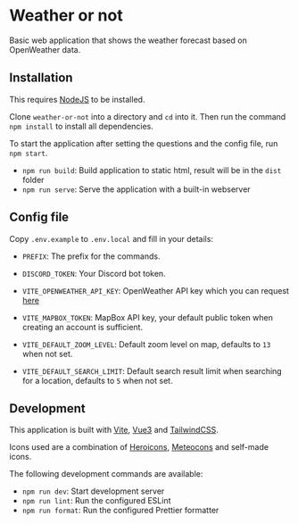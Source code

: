 # Weather or not

Basic web application that shows the weather forecast based on OpenWeather data.

## Installation

This requires [NodeJS](https://nodejs.org/en/) to be installed.

Clone `weather-or-not` into a directory and `cd` into it. Then run the command `npm install` to install all dependencies.

To start the application after setting the questions and the config file, run `npm start`.

- `npm run build`: Build application to static html, result will be in the `dist` folder
- `npm run serve`: Serve the application with a built-in webserver

## Config file

Copy `.env.example` to `.env.local` and fill in your details:

- `PREFIX`: The prefix for the commands.
- `DISCORD_TOKEN`: Your Discord bot token.

- `VITE_OPENWEATHER_API_KEY`: OpenWeather API key which you can request [here](https://openweathermap.org/api)
- `VITE_MAPBOX_TOKEN`: MapBox API key, your default public token when creating an account is sufficient.
- `VITE_DEFAULT_ZOOM_LEVEL`: Default zoom level on map, defaults to `13` when not set.
- `VITE_DEFAULT_SEARCH_LIMIT`: Default search result limit when searching for a location, defaults to `5` when not set.

## Development

This application is built with [Vite](https://vitejs.dev/), [Vue3](https://v3.vuejs.org/) and [TailwindCSS](https://tailwindcss.com/).

Icons used are a combination of [Heroicons](https://heroicons.com/), [Meteocons](https://basmilius.github.io/weather-icons/) and self-made icons.

The following development commands are available:

- `npm run dev`: Start development server
- `npm run lint`: Run the configured ESLint
- `npm run format`: Run the configured Prettier formatter
